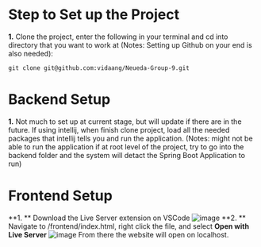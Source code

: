 # Step to Set up the Project
**1.** Clone the project, enter the following in your terminal and cd into directory that you want to work at (Notes: Setting up Github on your end is also needed):
```
git clone git@github.com:vidaang/Neueda-Group-9.git
```

# Backend Setup
**1.** Not much to set up at current stage, but will update if there are in the future. If using intellij, when finish clone project, load all the needed packages that intellij tells you and run the application.
(Notes: might not be able to run the application if at root level of the project, try to go into the backend folder and the system will detact the Spring Boot Application to run)

# Frontend Setup
**1. ** Download the Live Server extension on VSCode
![image](https://github.com/vidaang/Neueda-Group-9/assets/94209946/9759a02c-f433-4e5b-8d16-199c279816af)
**2. ** Navigate to /frontend/index.html, right click the file, and select **Open with Live Server**
![image](https://github.com/vidaang/Neueda-Group-9/assets/94209946/23681769-c7ff-4bcb-87f6-13982c4a145a)
From there the website will open on localhost.
